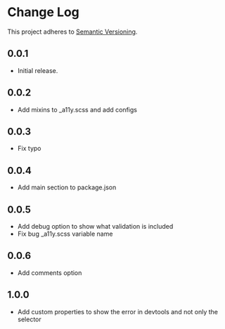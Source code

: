 # Change Log

This project adheres to [Semantic Versioning](http://semver.org/).

## 0.0.1
* Initial release.

## 0.0.2
* Add mixins to _a11y.scss and add configs

## 0.0.3
* Fix typo

## 0.0.4
* Add main section to package.json

## 0.0.5
* Add debug option to show what validation is included
* Fix bug _a11y.scss variable name

## 0.0.6
* Add comments option

## 1.0.0
* Add custom properties to show the error in devtools and not only the selector